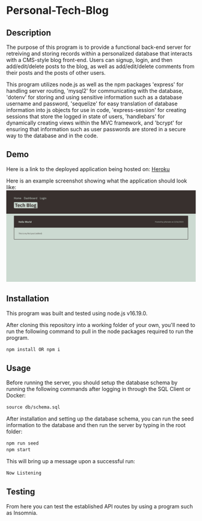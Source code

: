 # Personal-Tech-Blog

## Description

The purpose of this program is to provide a functional back-end server for retreiving and storing records within a personalized database that interacts with a CMS-style blog front-end. Users can signup, login, and then add/edit/delete posts to the blog, as well as add/edit/delete comments from their posts and the posts of other users.

This program utilizes node.js as well as the npm packages 'express' for handling server routing, 'mysql2' for communicating with the database, 'dotenv' for storing and using sensitive information such as a database username and password, 'sequelize' for easy translation of database information into js objects for use in code, 'express-session' for creating sessions that store the logged in state of users, 'handlebars' for dynamically creating views within the MVC framework, and 'bcrypt' for ensuring that information such as user passwords are stored in a secure way to the database and in the code.

## Demo

Here is a link to the deployed application being hosted on: [Heroku](https://dry-earth-97574.herokuapp.com/)

Here is an example screenshot showing what the application should look like: ![This is an image of the application](/assets/images/demo-screenshot.png)

## Installation

This program was built and tested using node.js v16.19.0.

After cloning this repository into a working folder of your own, you'll need to run the following command to pull in the node packages required to run the program.

```md
npm install OR npm i
```

## Usage

Before running the server, you should setup the database schema by running the following commands after logging in through the SQL Client or Docker:

```md
source db/schema.sql
```

After installation and setting up the database schema, you can run the seed information to the database and then run the server by typing in the root folder:

```md
npm run seed
npm start
```

This will bring up a message upon a successful run:

```md
Now Listening
```

## Testing

From here you can test the established API routes by using a program such as Insomnia.